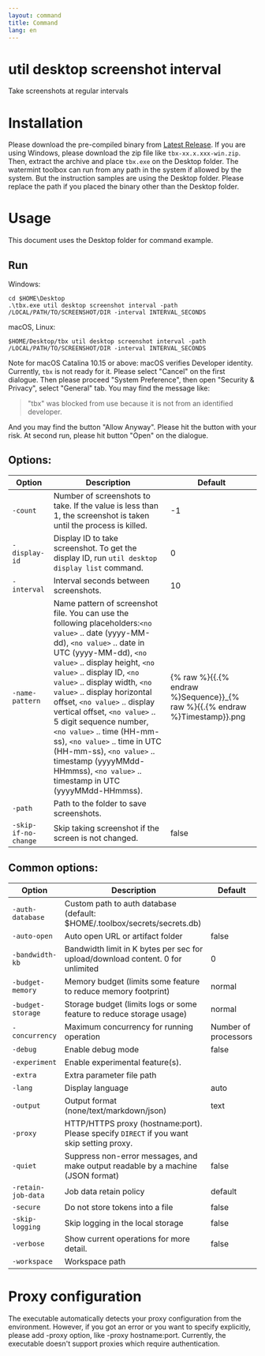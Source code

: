 ```yaml
---
layout: command
title: Command
lang: en
---
```


# util desktop screenshot interval

Take screenshots at regular intervals 

# Installation

Please download the pre-compiled binary from [Latest Release](https://github.com/watermint/toolbox/releases/latest). If you are using Windows, please download the zip file like `tbx-xx.x.xxx-win.zip`. Then, extract the archive and place `tbx.exe` on the Desktop folder. 
The watermint toolbox can run from any path in the system if allowed by the system. But the instruction samples are using the Desktop folder. Please replace the path if you placed the binary other than the Desktop folder.

# Usage

This document uses the Desktop folder for command example.

## Run

Windows:
```
cd $HOME\Desktop
.\tbx.exe util desktop screenshot interval -path /LOCAL/PATH/TO/SCREENSHOT/DIR -interval INTERVAL_SECONDS
```

macOS, Linux:
```
$HOME/Desktop/tbx util desktop screenshot interval -path /LOCAL/PATH/TO/SCREENSHOT/DIR -interval INTERVAL_SECONDS
```

Note for macOS Catalina 10.15 or above: macOS verifies Developer identity. Currently, `tbx` is not ready for it. Please select "Cancel" on the first dialogue. Then please proceed "System Preference", then open "Security & Privacy", select "General" tab.
You may find the message like:
> "tbx" was blocked from use because it is not from an identified developer.

And you may find the button "Allow Anyway". Please hit the button with your risk. At second run, please hit button "Open" on the dialogue.

## Options:

| Option               | Description                                                                                                                                                                                                                                                                                                                                                                                                                                                                                                                                            | Default                          |
|----------------------|--------------------------------------------------------------------------------------------------------------------------------------------------------------------------------------------------------------------------------------------------------------------------------------------------------------------------------------------------------------------------------------------------------------------------------------------------------------------------------------------------------------------------------------------------------|----------------------------------|
| `-count`             | Number of screenshots to take. If the value is less than 1, the screenshot is taken until the process is killed.                                                                                                                                                                                                                                                                                                                                                                                                                                       | -1                               |
| `-display-id`        | Display ID to take screenshot. To get the display ID, run `util desktop display list` command.                                                                                                                                                                                                                                                                                                                                                                                                                                                         | 0                                |
| `-interval`          | Interval seconds between screenshots.                                                                                                                                                                                                                                                                                                                                                                                                                                                                                                                  | 10                               |
| `-name-pattern`      | Name pattern of screenshot file. You can use the following placeholders:`<no value>` .. date (yyyy-MM-dd), `<no value>` .. date in UTC (yyyy-MM-dd), `<no value>` .. display height, `<no value>` .. display ID, `<no value>` .. display width, `<no value>` .. display horizontal offset, `<no value>` .. display vertical offset, `<no value>` .. 5 digit sequence number, `<no value>` .. time (HH-mm-ss), `<no value>` .. time in UTC (HH-mm-ss), `<no value>` .. timestamp (yyyyMMdd-HHmmss), `<no value>` .. timestamp in UTC (yyyyMMdd-HHmmss). | {% raw %}{{.{% endraw %}Sequence}}_{% raw %}{{.{% endraw %}Timestamp}}.png |
| `-path`              | Path to the folder to save screenshots.                                                                                                                                                                                                                                                                                                                                                                                                                                                                                                                |                                  |
| `-skip-if-no-change` | Skip taking screenshot if the screen is not changed.                                                                                                                                                                                                                                                                                                                                                                                                                                                                                                   | false                            |

## Common options:

| Option             | Description                                                                               | Default              |
|--------------------|-------------------------------------------------------------------------------------------|----------------------|
| `-auth-database`   | Custom path to auth database (default: $HOME/.toolbox/secrets/secrets.db)                 |                      |
| `-auto-open`       | Auto open URL or artifact folder                                                          | false                |
| `-bandwidth-kb`    | Bandwidth limit in K bytes per sec for upload/download content. 0 for unlimited           | 0                    |
| `-budget-memory`   | Memory budget (limits some feature to reduce memory footprint)                            | normal               |
| `-budget-storage`  | Storage budget (limits logs or some feature to reduce storage usage)                      | normal               |
| `-concurrency`     | Maximum concurrency for running operation                                                 | Number of processors |
| `-debug`           | Enable debug mode                                                                         | false                |
| `-experiment`      | Enable experimental feature(s).                                                           |                      |
| `-extra`           | Extra parameter file path                                                                 |                      |
| `-lang`            | Display language                                                                          | auto                 |
| `-output`          | Output format (none/text/markdown/json)                                                   | text                 |
| `-proxy`           | HTTP/HTTPS proxy (hostname:port). Please specify `DIRECT` if you want skip setting proxy. |                      |
| `-quiet`           | Suppress non-error messages, and make output readable by a machine (JSON format)          | false                |
| `-retain-job-data` | Job data retain policy                                                                    | default              |
| `-secure`          | Do not store tokens into a file                                                           | false                |
| `-skip-logging`    | Skip logging in the local storage                                                         | false                |
| `-verbose`         | Show current operations for more detail.                                                  | false                |
| `-workspace`       | Workspace path                                                                            |                      |

# Proxy configuration

The executable automatically detects your proxy configuration from the environment. However, if you got an error or you want to specify explicitly, please add -proxy option, like -proxy hostname:port. Currently, the executable doesn't support proxies which require authentication.


